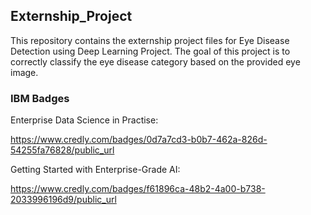 ## Externship_Project
This repository contains the externship project files for Eye Disease Detection using Deep Learning Project.
The goal of this project is to correctly classify the eye disease category based on the provided eye image.


### IBM Badges

Enterprise Data Science in Practise: 

https://www.credly.com/badges/0d7a7cd3-b0b7-462a-826d-54255fa76828/public_url

Getting Started with Enterprise-Grade AI:

https://www.credly.com/badges/f61896ca-48b2-4a00-b738-2033996196d9/public_url
